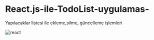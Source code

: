 # React.js-ile-TodoList-uygulamas-
Yapılacaklar listesi ile ekleme,silme, güncelleme işlemleri

![react](http:\\C:\Users\ayseg\OneDrive\Masaüstü)

